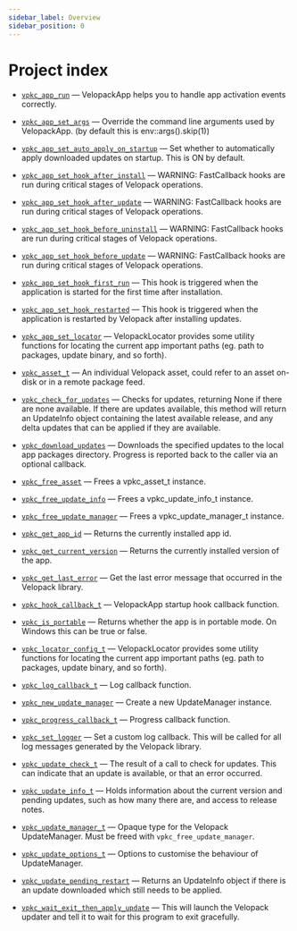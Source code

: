 ```yaml
---
sidebar_label: Overview
sidebar_position: 0
---
```

# Project index

  - [`vpkc_app_run`](doc_Velopack.md#standardese-vpkc_app_run-void--) &mdash; VelopackApp helps you to handle app activation events correctly.

  - [`vpkc_app_set_args`](doc_Velopack.md#standardese-vpkc_app_set_args-char---size_t-) &mdash; Override the command line arguments used by VelopackApp. (by default this is env::args().skip(1))

  - [`vpkc_app_set_auto_apply_on_startup`](doc_Velopack.md#standardese-vpkc_app_set_auto_apply_on_startup-bool-) &mdash; Set whether to automatically apply downloaded updates on startup. This is ON by default.

  - [`vpkc_app_set_hook_after_install`](doc_Velopack.md#standardese-vpkc_app_set_hook_after_install-vpkc_hook_callback_t-) &mdash; WARNING: FastCallback hooks are run during critical stages of Velopack operations.

  - [`vpkc_app_set_hook_after_update`](doc_Velopack.md#standardese-vpkc_app_set_hook_after_update-vpkc_hook_callback_t-) &mdash; WARNING: FastCallback hooks are run during critical stages of Velopack operations.

  - [`vpkc_app_set_hook_before_uninstall`](doc_Velopack.md#standardese-vpkc_app_set_hook_before_uninstall-vpkc_hook_callback_t-) &mdash; WARNING: FastCallback hooks are run during critical stages of Velopack operations.

  - [`vpkc_app_set_hook_before_update`](doc_Velopack.md#standardese-vpkc_app_set_hook_before_update-vpkc_hook_callback_t-) &mdash; WARNING: FastCallback hooks are run during critical stages of Velopack operations.

  - [`vpkc_app_set_hook_first_run`](doc_Velopack.md#standardese-vpkc_app_set_hook_first_run-vpkc_hook_callback_t-) &mdash; This hook is triggered when the application is started for the first time after installation.

  - [`vpkc_app_set_hook_restarted`](doc_Velopack.md#standardese-vpkc_app_set_hook_restarted-vpkc_hook_callback_t-) &mdash; This hook is triggered when the application is restarted by Velopack after installing updates.

  - [`vpkc_app_set_locator`](doc_Velopack.md#standardese-vpkc_app_set_locator-vpkc_locator_config_t--) &mdash; VelopackLocator provides some utility functions for locating the current app important paths (eg. path to packages, update binary, and so forth).

  - [`vpkc_asset_t`](doc_Velopack.md#standardese-vpkc_asset_t) &mdash; An individual Velopack asset, could refer to an asset on-disk or in a remote package feed.

  - [`vpkc_check_for_updates`](doc_Velopack.md#standardese-vpkc_check_for_updates-vpkc_update_manager_t--vpkc_update_info_t--) &mdash; Checks for updates, returning None if there are none available. If there are updates available, this method will return an UpdateInfo object containing the latest available release, and any delta updates that can be applied if they are available.

  - [`vpkc_download_updates`](doc_Velopack.md#standardese-vpkc_download_updates-vpkc_update_manager_t--vpkc_update_info_t--vpkc_progress_callback_t-void--) &mdash; Downloads the specified updates to the local app packages directory. Progress is reported back to the caller via an optional callback.

  - [`vpkc_free_asset`](doc_Velopack.md#standardese-vpkc_free_asset-vpkc_asset_t--) &mdash; Frees a vpkc\_asset\_t instance.

  - [`vpkc_free_update_info`](doc_Velopack.md#standardese-vpkc_free_update_info-vpkc_update_info_t--) &mdash; Frees a vpkc\_update\_info\_t instance.

  - [`vpkc_free_update_manager`](doc_Velopack.md#standardese-vpkc_free_update_manager-vpkc_update_manager_t--) &mdash; Frees a vpkc\_update\_manager\_t instance.

  - [`vpkc_get_app_id`](doc_Velopack.md#standardese-vpkc_get_app_id-vpkc_update_manager_t--char--size_t-) &mdash; Returns the currently installed app id.

  - [`vpkc_get_current_version`](doc_Velopack.md#standardese-vpkc_get_current_version-vpkc_update_manager_t--char--size_t-) &mdash; Returns the currently installed version of the app.

  - [`vpkc_get_last_error`](doc_Velopack.md#standardese-vpkc_get_last_error-char--size_t-) &mdash; Get the last error message that occurred in the Velopack library.

  - [`vpkc_hook_callback_t`](doc_Velopack.md#standardese-vpkc_hook_callback_t) &mdash; VelopackApp startup hook callback function.

  - [`vpkc_is_portable`](doc_Velopack.md#standardese-vpkc_is_portable-vpkc_update_manager_t--) &mdash; Returns whether the app is in portable mode. On Windows this can be true or false.

  - [`vpkc_locator_config_t`](doc_Velopack.md#standardese-vpkc_locator_config_t) &mdash; VelopackLocator provides some utility functions for locating the current app important paths (eg. path to packages, update binary, and so forth).

  - [`vpkc_log_callback_t`](doc_Velopack.md#standardese-vpkc_log_callback_t) &mdash; Log callback function.

  - [`vpkc_new_update_manager`](doc_Velopack.md#standardese-vpkc_new_update_manager-charconst--vpkc_update_options_t--vpkc_locator_config_t--vpkc_update_manager_t---) &mdash; Create a new UpdateManager instance.

  - [`vpkc_progress_callback_t`](doc_Velopack.md#standardese-vpkc_progress_callback_t) &mdash; Progress callback function.

  - [`vpkc_set_logger`](doc_Velopack.md#standardese-vpkc_set_logger-vpkc_log_callback_t-void--) &mdash; Set a custom log callback. This will be called for all log messages generated by the Velopack library.

  - [`vpkc_update_check_t`](doc_Velopack.md#standardese-vpkc_update_check_t) &mdash; The result of a call to check for updates. This can indicate that an update is available, or that an error occurred.

  - [`vpkc_update_info_t`](doc_Velopack.md#standardese-vpkc_update_info_t) &mdash; Holds information about the current version and pending updates, such as how many there are, and access to release notes.

  - [`vpkc_update_manager_t`](doc_Velopack.md#standardese-vpkc_update_manager_t) &mdash; Opaque type for the Velopack UpdateManager. Must be freed with `vpkc_free_update_manager`.

  - [`vpkc_update_options_t`](doc_Velopack.md#standardese-vpkc_update_options_t) &mdash; Options to customise the behaviour of UpdateManager.

  - [`vpkc_update_pending_restart`](doc_Velopack.md#standardese-vpkc_update_pending_restart-vpkc_update_manager_t--vpkc_asset_t--) &mdash; Returns an UpdateInfo object if there is an update downloaded which still needs to be applied.

  - [`vpkc_wait_exit_then_apply_update`](doc_Velopack.md#standardese-vpkc_wait_exit_then_apply_update-vpkc_update_manager_t--vpkc_asset_t--bool-bool-char---size_t-) &mdash; This will launch the Velopack updater and tell it to wait for this program to exit gracefully.
